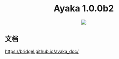 <div align="center">

# Ayaka 1.0.0b2

<img src="https://img.shields.io/pypi/pyversions/nonebot-plugin-ayaka">

</div>

## 文档

https://bridgel.github.io/ayaka_doc/
